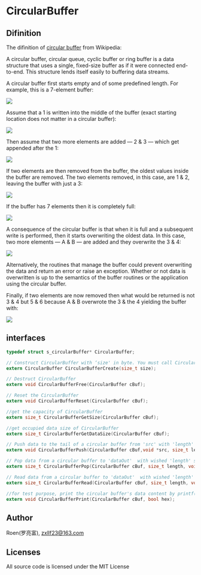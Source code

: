 # CircularBuffer

## Difinition

 The difinition of [circular buffer](https://en.wikipedia.org/wiki/Circular_buffer) from Wikipedia:

A circular buffer, circular queue, cyclic buffer or ring buffer is a data structure that uses a single, fixed-size buffer as if it were connected end-to-end. This structure lends itself easily to buffering data streams.

A circular buffer first starts empty and of some predefined length. For example, this is a 7-element buffer:

![](https://upload.wikimedia.org/wikipedia/commons/thumb/f/f7/Circular_buffer_-_empty.svg/500px-Circular_buffer_-_empty.svg.png)

Assume that a 1 is written into the middle of the buffer (exact starting location does not matter in a circular buffer):

![](https://upload.wikimedia.org/wikipedia/commons/thumb/8/89/Circular_buffer_-_XX1XXXX.svg/500px-Circular_buffer_-_XX1XXXX.svg.png)

Then assume that two more elements are added — 2 & 3 — which get appended after the 1:

![](https://upload.wikimedia.org/wikipedia/commons/thumb/d/d7/Circular_buffer_-_XX123XX.svg/500px-Circular_buffer_-_XX123XX.svg.png)

If two elements are then removed from the buffer, the oldest values inside the buffer are removed. The two elements removed, in this case, are 1 & 2, leaving the buffer with just a 3:

![](https://upload.wikimedia.org/wikipedia/commons/thumb/1/11/Circular_buffer_-_XXXX3XX.svg/500px-Circular_buffer_-_XXXX3XX.svg.png)

If the buffer has 7 elements then it is completely full:

![](https://upload.wikimedia.org/wikipedia/commons/thumb/6/67/Circular_buffer_-_6789345.svg/500px-Circular_buffer_-_6789345.svg.png)

A consequence of the circular buffer is that when it is full and a subsequent write is performed, then it starts overwriting the oldest data. In this case, two more elements — A & B — are added and they overwrite the 3 & 4:

![](https://upload.wikimedia.org/wikipedia/commons/thumb/b/ba/Circular_buffer_-_6789AB5.svg/500px-Circular_buffer_-_6789AB5.svg.png)

Alternatively, the routines that manage the buffer could prevent overwriting the data and return an error or raise an exception. Whether or not data is overwritten is up to the semantics of the buffer routines or the application using the circular buffer.

Finally, if two elements are now removed then what would be returned is not 3 & 4 but 5 & 6 because A & B overwrote the 3 & the 4 yielding the buffer with:

![](https://upload.wikimedia.org/wikipedia/commons/thumb/4/43/Circular_buffer_-_X789ABX.svg/500px-Circular_buffer_-_X789ABX.svg.png)

## interfaces
``` C
typedef struct s_circularBuffer* CircularBuffer;

// Construct CircularBuffer with ‘size' in byte. You must call CircularBufferFree() in balance for destruction.
extern CircularBuffer CircularBufferCreate(size_t size);

// Destruct CircularBuffer 
extern void CircularBufferFree(CircularBuffer cBuf);

// Reset the CircularBuffer
extern void CircularBufferReset(CircularBuffer cBuf);

//get the capacity of CircularBuffer 
extern size_t CircularBufferGetSize(CircularBuffer cBuf);

//get occupied data size of CircularBuffer
extern size_t CircularBufferGetDataSize(CircularBuffer cBuf);

// Push data to the tail of a circular buffer from 'src' with 'length' size in byte.
extern void CircularBufferPush(CircularBuffer cBuf,void *src, size_t length);

// Pop data from a circular buffer to 'dataOut'  with wished 'length' size in byte,return the actual data size in byte popped out,which is less or equal to the input 'length parameter.
extern size_t CircularBufferPop(CircularBuffer cBuf, size_t length, void *dataOut);

// Read data from a circular buffer to 'dataOut'  with wished 'length' size in byte,return the actual data size in byte popped out,which is less or equal to the input 'length parameter.
extern size_t CircularBufferRead(CircularBuffer cBuf, size_t length, void *dataOut);

//for test purpose, print the circular buffer's data content by printf(...); the 'hex' parameters indicates that if the data should be printed in asscii string or hex data format.
extern void CircularBufferPrint(CircularBuffer cBuf, bool hex);

```


## Author

Roen(罗亮富), zxllf23@163.com

## Licenses

All source code is licensed under the MIT License
